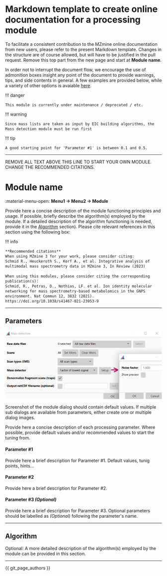 # Markdown template to create online documentation for a processing module

To facilitate a consistent contribution to the MZmine online documentation from new users, please refer to the present Markdown template. Changes in the structure are of course allowed, but will have to be justified in the pull request. Remove this top part from the new page and start at **Module name**.

In order not to interrupt the document flow, we encourage the use of admonition boxes insight any point of the document to provide warnings, tips, and side contents in general. A few examples are provided below, while a variety of other options is avaiable [here](https://squidfunk.github.io/mkdocs-material/reference/admonitions/).


!!! danger

    This module is currently under maintenance / deprecated / etc.


!!! warning

    Since mass lists are taken as input by EIC building algorithms, the Mass detection module must be run first
     
    
!!! tip

    A good starting point for 'Parameter #1' is between 0.1 and 0.5.

--- 

REMOVE ALL TEXT ABOVE THIS LINE TO START YOUR OWN MODULE. CHANGE THE RECOMMENDED CITATIONS.


# Module name

:material-menu-open: **Menu1 → Menu2 → Module** 

Provide here a concise description of the module functioning principles and usage. If possible, briefly describe the algorithm(s) employed by the module. If a detailed description of the algorithm functioning is needed, provide it in the [Algorithm](contribute_docu_template.md#algorithm) section). Please cite relevant references in this section using the following box:

!!! info

    **Recommended citations** 
    When using MZmine 3 for your work, please consider citing:
    Schmid R., Heuckeroth S., Korf A., et al. Integrative analysis of multimodal mass spectrometry data in MZmine 3, In Review (2023)

    When using this modules, please consider citing the corresponding publication(s):
    Schmid, R., Petras, D., Nothias, LF. et al. Ion identity molecular networking for mass spectrometry-based metabolomics in the GNPS environment. Nat Commun 12, 3832 (2021). https://doi.org/10.1038/s41467-021-23953-9

---


## Parameters
![Example image description](img/contribute/example_dialog.png)

Screenshot of the module dialog should contain default values. If multiple sub dialogs are available from parameters, either create one or multiple dialog images.

Provide here a concise description of each processing parameter. Where possible, provide default values and/or recommended values to start the tuning from.

#### Parameter #1
Provide here a brief description for Parameter #1. Default values, tunig points, hints...

#### Parameter #2
Provide here a brief description for Parameter #2.

#### Parameter #3 _(Optional)_
Provide here a brief description for Parameter #3. Optional parameters should be labelled as _(Optional)_ following the parameter's name.

---

## Algorithm
Optional: A more detailed description of the algorithm(s) employed by the module can be provided in this section.


---

{{ git_page_authors }}